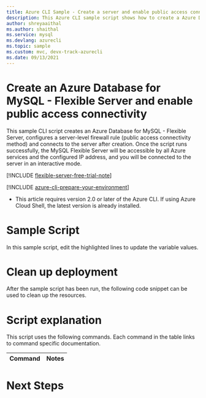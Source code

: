 ```yaml
---
title: Azure CLI Sample - Create a server and enable public access connectivity
description: This Azure CLI sample script shows how to create a Azure Database for MySQL - Flexible Server, configure a server-level firewall rule (public access connectivity method) and connect to the server.
author: shreyaaithal
ms.author: shaithal
ms.service: mysql
ms.devlang: azurecli
ms.topic: sample
ms.custom: mvc, devx-track-azurecli
ms.date: 09/13/2021
---
```


# Create an Azure Database for MySQL - Flexible Server and enable public access connectivity

This sample CLI script creates an Azure Database for MySQL - Flexible Server, configures a server-level firewall rule (public access connectivity method) and connects to the server after creation. 
Once the script runs successfully, the MySQL Flexible Server will be accessible by all Azure services and the configured IP address, and you will be connected to the server in an interactive mode.

[!INCLUDE [flexible-server-free-trial-note](../../includes/flexible-server-free-trial-note.md)]

[!INCLUDE [azure-cli-prepare-your-environment](../../../../includes/azure-cli-prepare-your-environment.md)]

- This article requires version 2.0 or later of the Azure CLI. If using Azure Cloud Shell, the latest version is already installed. 

# Sample Script

In this sample script, edit the highlighted lines to update the variable values.



# Clean up deployment

After the sample script has been run, the following code snippet can be used to clean up the resources.


# Script explanation

This script uses the following commands. Each command in the table links to command specific documentation.

| **Command** | **Notes** |
|---|---|


# Next Steps
